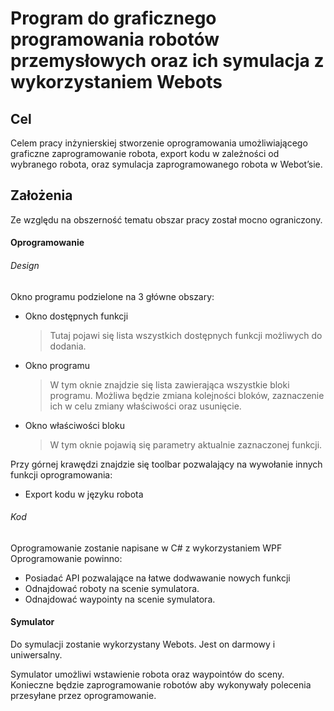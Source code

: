# Program do graficznego programowania robotów przemysłowych oraz ich symulacja z wykorzystaniem Webots

## Cel
Celem pracy inżynierskiej stworzenie oprogramowania umożliwiającego graficzne zaprogramowanie robota, export kodu w zależności od wybranego robota, oraz symulacja zaprogramowanego robota w Webot’sie.
## Założenia
Ze względu na obszerność tematu obszar pracy został mocno ograniczony.
#### Oprogramowanie
###### Design
Okno programu podzielone na 3 główne obszary:
* Okno dostępnych funkcji
  >Tutaj pojawi się lista wszystkich dostępnych funkcji możliwych do dodania.
* Okno programu
  > W tym oknie znajdzie się lista zawierająca wszystkie bloki programu. Możliwa będzie zmiana kolejności bloków, zaznaczenie ich w celu zmiany właściwości oraz usunięcie.
* Okno właściwości bloku
  > W tym oknie pojawią się parametry aktualnie zaznaczonej funkcji.

Przy górnej krawędzi znajdzie się toolbar pozwalający na wywołanie innych funkcji oprogramowania:
* Export kodu w języku robota

###### Kod
Oprogramowanie zostanie napisane w C# z wykorzystaniem WPF
Oprogramowanie powinno:
* Posiadać API pozwalające na łatwe dodwawanie nowych funkcji
* Odnajdować roboty na scenie symulatora.
* Odnajdować waypointy na scenie symulatora.
#### Symulator
Do symulacji zostanie wykorzystany Webots. Jest on darmowy i uniwersalny.

Symulator umożliwi wstawienie robota oraz waypointów do sceny.
Konieczne będzie zaprogramowanie robotów aby wykonywały polecenia przesyłane przez oprogramowanie.